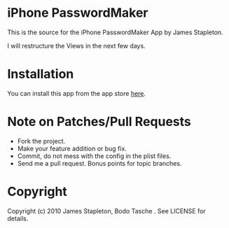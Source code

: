 # iPhone PasswordMaker

This is the source for the iPhone PasswordMaker App by James Stapleton.

I will restructure the Views in the next few days.

# Installation

You can install this app from the app store <a href="http://itunes.apple.com/de/app/passwordmaker-org-password/id359001896?mt=8">here</a>.

# Note on Patches/Pull Requests

* Fork the project.
* Make your feature addition or bug fix.
* Commit, do not mess with the config in the plist files.
* Send me a pull request. Bonus points for topic branches.

# Copyright

Copyright (c) 2010 James Stapleton, Bodo Tasche . See LICENSE for details.
